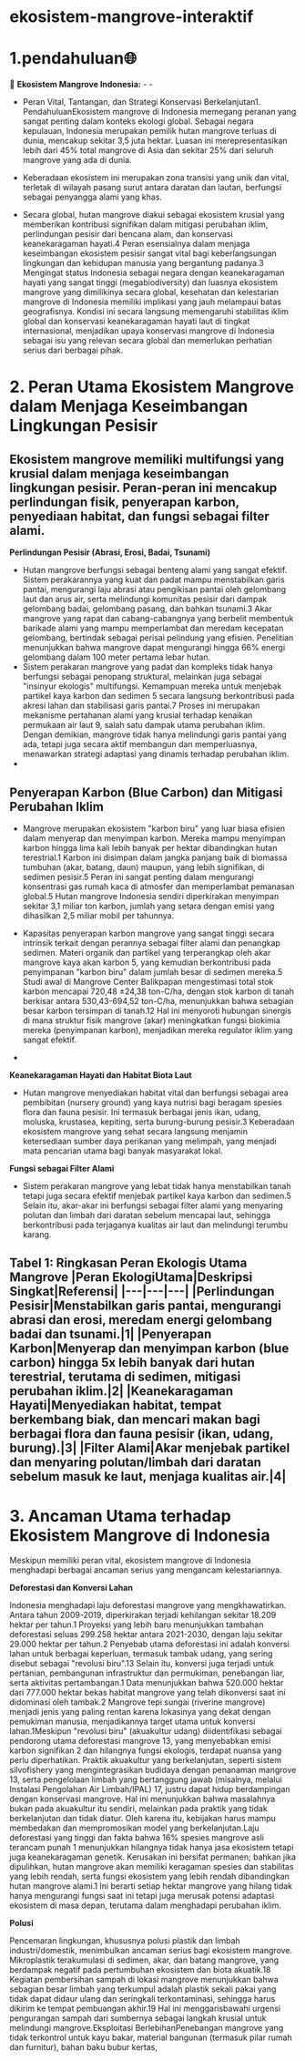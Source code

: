 # ekosistem-mangrove-interaktif
# 1.pendahuluan🌐

🌲 **Ekosistem Mangrove Indonesia:** - -
- Peran Vital, Tantangan, dan Strategi Konservasi Berkelanjutan1. PendahuluanEkosistem mangrove di Indonesia memegang peranan yang sangat penting dalam konteks ekologi global. Sebagai negara kepulauan, Indonesia merupakan pemilik hutan mangrove terluas di dunia, mencakup sekitar 3,5 juta hektar. Luasan ini merepresentasikan lebih dari 45% total mangrove di Asia dan sekitar 25% dari seluruh mangrove yang ada di dunia.

- Keberadaan ekosistem ini merupakan zona transisi yang unik dan vital, terletak di wilayah pasang surut antara daratan dan lautan, berfungsi sebagai penyangga alami yang khas.

- Secara global, hutan mangrove diakui sebagai ekosistem krusial yang memberikan kontribusi signifikan dalam mitigasi perubahan iklim, perlindungan pesisir dari bencana alam, dan konservasi keanekaragaman hayati.4 Peran esensialnya dalam menjaga keseimbangan ekosistem pesisir sangat vital bagi keberlangsungan lingkungan dan kehidupan manusia yang bergantung padanya.3 Mengingat status Indonesia sebagai negara dengan keanekaragaman hayati yang sangat tinggi (megabiodiversity) dan luasnya ekosistem mangrove yang dimilikinya secara global, kesehatan dan kelestarian mangrove di Indonesia memiliki implikasi yang jauh melampaui batas geografisnya. Kondisi ini secara langsung memengaruhi stabilitas iklim global dan konservasi keanekaragaman hayati laut di tingkat internasional, menjadikan upaya konservasi mangrove di Indonesia sebagai isu yang relevan secara global dan memerlukan perhatian serius dari berbagai pihak.

# 2. Peran Utama Ekosistem Mangrove dalam Menjaga Keseimbangan Lingkungan Pesisir

Ekosistem mangrove memiliki multifungsi yang krusial dalam menjaga keseimbangan lingkungan pesisir. Peran-peran ini mencakup perlindungan fisik, penyerapan karbon, penyediaan habitat, dan fungsi sebagai filter alami.
-
**Perlindungan Pesisir (Abrasi, Erosi, Badai, Tsunami)**

- Hutan mangrove berfungsi sebagai benteng alami yang sangat efektif. Sistem perakarannya yang kuat dan padat mampu menstabilkan garis pantai, mengurangi laju abrasi atau pengikisan pantai oleh gelombang laut dan arus air, serta melindungi komunitas pesisir dari dampak gelombang badai, gelombang pasang, dan bahkan tsunami.3 Akar mangrove yang rapat dan cabang-cabangnya yang berbelit membentuk barikade alami yang mampu memperlambat dan meredam kecepatan gelombang, bertindak sebagai perisai pelindung yang efisien. Penelitian menunjukkan bahwa mangrove dapat mengurangi hingga 66% energi gelombang dalam 100 meter pertama lebar hutan.
- Sistem perakaran mangrove yang padat dan kompleks tidak hanya berfungsi sebagai penopang struktural, melainkan juga sebagai "insinyur ekologis" multifungsi. Kemampuan mereka untuk menjebak partikel kaya karbon dan sedimen 5 secara langsung berkontribusi pada akresi lahan dan stabilisasi garis pantai.7 Proses ini merupakan mekanisme pertahanan alami yang krusial terhadap kenaikan permukaan air laut 9, salah satu dampak utama perubahan iklim. Dengan demikian, mangrove tidak hanya melindungi garis pantai yang ada, tetapi juga secara aktif membangun dan memperluasnya, menawarkan strategi adaptasi yang dinamis terhadap perubahan iklim.
-
**Penyerapan Karbon (Blue Carbon) dan Mitigasi Perubahan Iklim**
-
- Mangrove merupakan ekosistem "karbon biru" yang luar biasa efisien dalam menyerap dan menyimpan karbon. Mereka mampu menyimpan karbon hingga lima kali lebih banyak per hektar dibandingkan hutan terestrial.1 Karbon ini disimpan dalam jangka panjang baik di biomassa tumbuhan (akar, batang, daun) maupun, yang lebih signifikan, di sedimen pesisir.5 Peran ini sangat penting dalam mengurangi konsentrasi gas rumah kaca di atmosfer dan memperlambat pemanasan global.5 Hutan mangrove Indonesia sendiri diperkirakan menyimpan sekitar 3,1 miliar ton karbon, jumlah yang setara dengan emisi yang dihasilkan 2,5 miliar mobil per tahunnya.
  
- Kapasitas penyerapan karbon mangrove yang sangat tinggi secara intrinsik terkait dengan perannya sebagai filter alami dan penangkap sedimen. Materi organik dan partikel yang terperangkap oleh akar mangrove kaya akan karbon 5, yang kemudian berkontribusi pada penyimpanan "karbon biru" dalam jumlah besar di sedimen mereka.5 Studi awal di Mangrove Center Balikpapan mengestimasi total stok karbon mencapai 720,48 ±24,38 ton-C/ha, dengan stok karbon di tanah berkisar antara 530,43-694,52 ton-C/ha, menunjukkan bahwa sebagian besar karbon tersimpan di tanah.12 Hal ini menyoroti hubungan sinergis di mana struktur fisik mangrove (akar) meningkatkan fungsi biokimia mereka (penyimpanan karbon), menjadikan mereka regulator iklim yang sangat efektif.
- 
**Keanekaragaman Hayati dan Habitat Biota Laut**

- Hutan mangrove menyediakan habitat vital dan berfungsi sebagai area pembibitan (nursery ground) yang kaya nutrisi bagi beragam spesies flora dan fauna pesisir. Ini termasuk berbagai jenis ikan, udang, moluska, krustasea, kepiting, serta burung-burung pesisir.3 Keberadaan ekosistem mangrove yang sehat secara langsung menjamin ketersediaan sumber daya perikanan yang melimpah, yang menjadi mata pencarian utama bagi banyak masyarakat lokal.
  
**Fungsi sebagai Filter Alami**

- Sistem perakaran mangrove yang lebat tidak hanya menstabilkan tanah tetapi juga secara efektif menjebak partikel kaya karbon dan sedimen.5 Selain itu, akar-akar ini berfungsi sebagai filter alami yang menyaring polutan dan limbah dari daratan sebelum mencapai laut, sehingga berkontribusi pada terjaganya kualitas air laut dan melindungi terumbu karang.
  
**Tabel 1: Ringkasan Peran Ekologis
Utama Mangrove**
|Peran EkologiUtama|Deskripsi Singkat|Referensi|
|---|---|---|
|Perlindungan Pesisir|Menstabilkan garis pantai, mengurangi abrasi dan erosi, meredam energi gelombang badai dan tsunami.|1|
|Penyerapan Karbon|Menyerap dan menyimpan karbon (blue carbon) hingga 5x lebih banyak dari hutan terestrial, terutama di sedimen, mitigasi perubahan iklim.|2|
|Keanekaragaman Hayati|Menyediakan habitat, tempat berkembang biak, dan mencari makan bagi berbagai flora dan fauna pesisir (ikan, udang, burung).|3|
|Filter Alami|Akar menjebak partikel dan menyaring polutan/limbah dari daratan sebelum masuk ke laut, menjaga kualitas air.|4|
---
# 3. Ancaman Utama terhadap Ekosistem Mangrove di Indonesia

Meskipun memiliki peran vital, ekosistem mangrove di Indonesia menghadapi berbagai ancaman serius yang mengancam kelestariannya.

**Deforestasi dan Konversi Lahan**

Indonesia menghadapi laju deforestasi mangrove yang mengkhawatirkan. Antara tahun 2009-2019, diperkirakan terjadi kehilangan sekitar 18.209 hektar per tahun.1 Proyeksi yang lebih baru menunjukkan tambahan deforestasi seluas 299.258 hektar antara 2021-2030, dengan laju sekitar 29.000 hektar per tahun.2 Penyebab utama deforestasi ini adalah konversi lahan untuk berbagai keperluan, termasuk tambak udang, yang sering disebut sebagai "revolusi biru".13 Selain itu, konversi juga terjadi untuk pertanian, pembangunan infrastruktur dan permukiman, penebangan liar, serta aktivitas pertambangan.1 Data menunjukkan bahwa 520.000 hektar dari 777.000 hektar bekas habitat mangrove yang telah dikonversi saat ini didominasi oleh tambak.2 Mangrove tepi sungai (riverine mangrove) menjadi jenis yang paling rentan karena lokasinya yang dekat dengan pemukiman manusia, menjadikannya target utama untuk konversi lahan.1Meskipun "revolusi biru" (akuakultur udang) diidentifikasi sebagai pendorong utama deforestasi mangrove 13, yang menyebabkan emisi karbon signifikan 2 dan hilangnya fungsi ekologis, terdapat nuansa yang perlu diperhatikan. Praktik akuakultur yang berkelanjutan, seperti sistem silvofishery yang mengintegrasikan budidaya dengan penanaman mangrove 13, serta pengelolaan limbah yang bertanggung jawab (misalnya, melalui Instalasi Pengolahan Air Limbah/IPAL) 17, justru dapat hidup berdampingan dengan konservasi mangrove. Hal ini menunjukkan bahwa masalahnya bukan pada akuakultur itu sendiri, melainkan pada praktik yang tidak berkelanjutan dan tidak diatur. Oleh karena itu, kebijakan harus mampu membedakan dan mempromosikan model yang berkelanjutan.Laju deforestasi yang tinggi dan fakta bahwa 16% spesies mangrove asli terancam punah 1 menunjukkan hilangnya tidak hanya jasa ekosistem tetapi juga keanekaragaman genetik. Kerusakan ini bersifat permanen; bahkan jika dipulihkan, hutan mangrove akan memiliki keragaman spesies dan stabilitas yang lebih rendah, serta fungsi ekosistem yang lebih rendah dibandingkan hutan mangrove alami.1 Ini berarti setiap hektar mangrove yang hilang tidak hanya mengurangi fungsi saat ini tetapi juga merusak potensi adaptasi ekosistem di masa depan, terutama dalam menghadapi perubahan iklim.

**Polusi**

Pencemaran lingkungan, khususnya polusi plastik dan limbah industri/domestik, menimbulkan ancaman serius bagi ekosistem mangrove. Mikroplastik terakumulasi di sedimen, akar, dan batang mangrove, yang berdampak negatif pada pertumbuhan ekosistem dan biota akuatik.18 Kegiatan pembersihan sampah di lokasi mangrove menunjukkan bahwa sebagian besar limbah yang terkumpul adalah plastik sekali pakai yang tidak dapat didaur ulang dan seringkali terkontaminasi, sehingga harus dikirim ke tempat pembuangan akhir.19 Hal ini menggarisbawahi urgensi pengurangan sampah dari sumbernya sebagai langkah krusial untuk melindungi mangrove.Eksploitasi BerlebihanPenebangan mangrove yang tidak terkontrol untuk kayu bakar, material bangunan (termasuk pilar rumah dan furnitur), bahan baku bubur kertas,


